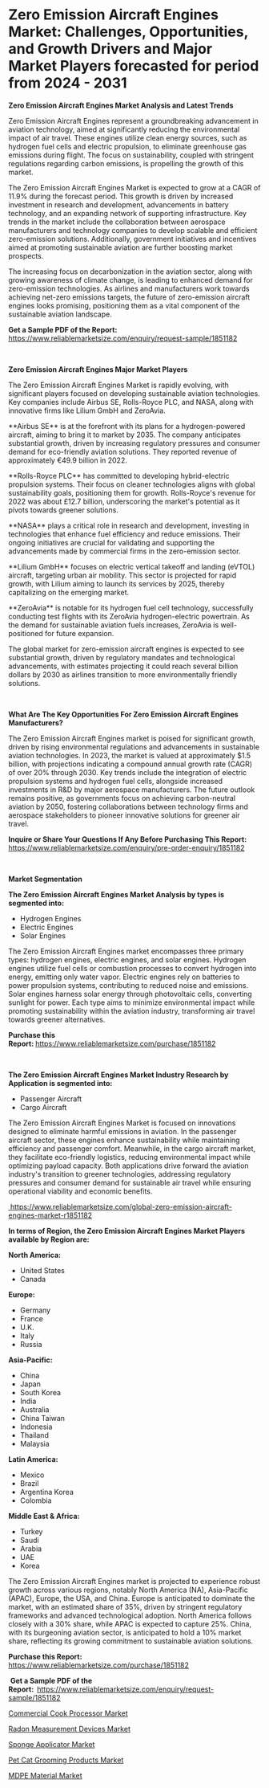 <p><h1>Zero Emission Aircraft Engines Market: Challenges, Opportunities, and Growth Drivers and Major Market Players forecasted for period from 2024 - 2031</h1></p><p><strong>Zero Emission Aircraft Engines Market Analysis and Latest Trends</strong></p>
<p><p>Zero Emission Aircraft Engines represent a groundbreaking advancement in aviation technology, aimed at significantly reducing the environmental impact of air travel. These engines utilize clean energy sources, such as hydrogen fuel cells and electric propulsion, to eliminate greenhouse gas emissions during flight. The focus on sustainability, coupled with stringent regulations regarding carbon emissions, is propelling the growth of this market.</p><p>The Zero Emission Aircraft Engines Market is expected to grow at a CAGR of 11.9% during the forecast period. This growth is driven by increased investment in research and development, advancements in battery technology, and an expanding network of supporting infrastructure. Key trends in the market include the collaboration between aerospace manufacturers and technology companies to develop scalable and efficient zero-emission solutions. Additionally, government initiatives and incentives aimed at promoting sustainable aviation are further boosting market prospects.</p><p>The increasing focus on decarbonization in the aviation sector, along with growing awareness of climate change, is leading to enhanced demand for zero-emission technologies. As airlines and manufacturers work towards achieving net-zero emissions targets, the future of zero-emission aircraft engines looks promising, positioning them as a vital component of the sustainable aviation landscape.</p></p>
<p><strong>Get a Sample PDF of the Report:&nbsp;</strong> <a href="https://www.reliablemarketsize.com/enquiry/request-sample/1851182?utm_campaign=1125&utm_medium=2&utm_source=Github&utm_content=ia&utm_term=18102024&utm_id=zero-emission-aircraft-engines">https://www.reliablemarketsize.com/enquiry/request-sample/1851182</a></p>
<p>&nbsp;</p>
<p><strong>Zero Emission Aircraft Engines Major Market Players</strong></p>
<p><p>The Zero Emission Aircraft Engines Market is rapidly evolving, with significant players focused on developing sustainable aviation technologies. Key companies include Airbus SE, Rolls-Royce PLC, and NASA, along with innovative firms like Lilium GmbH and ZeroAvia.</p><p>**Airbus SE** is at the forefront with its plans for a hydrogen-powered aircraft, aiming to bring it to market by 2035. The company anticipates substantial growth, driven by increasing regulatory pressures and consumer demand for eco-friendly aviation solutions. They reported revenue of approximately €49.9 billion in 2022.</p><p>**Rolls-Royce PLC** has committed to developing hybrid-electric propulsion systems. Their focus on cleaner technologies aligns with global sustainability goals, positioning them for growth. Rolls-Royce's revenue for 2022 was about £12.7 billion, underscoring the market's potential as it pivots towards greener solutions.</p><p>**NASA** plays a critical role in research and development, investing in technologies that enhance fuel efficiency and reduce emissions. Their ongoing initiatives are crucial for validating and supporting the advancements made by commercial firms in the zero-emission sector.</p><p>**Lilium GmbH** focuses on electric vertical takeoff and landing (eVTOL) aircraft, targeting urban air mobility. This sector is projected for rapid growth, with Lilium aiming to launch its services by 2025, thereby capitalizing on the emerging market.</p><p>**ZeroAvia** is notable for its hydrogen fuel cell technology, successfully conducting test flights with its ZeroAvia hydrogen-electric powertrain. As the demand for sustainable aviation fuels increases, ZeroAvia is well-positioned for future expansion.</p><p>The global market for zero-emission aircraft engines is expected to see substantial growth, driven by regulatory mandates and technological advancements, with estimates projecting it could reach several billion dollars by 2030 as airlines transition to more environmentally friendly solutions.</p></p>
<p>&nbsp;</p>
<p><strong>What Are The Key Opportunities For Zero Emission Aircraft Engines Manufacturers?</strong></p>
<p><p>The Zero Emission Aircraft Engines market is poised for significant growth, driven by rising environmental regulations and advancements in sustainable aviation technologies. In 2023, the market is valued at approximately $1.5 billion, with projections indicating a compound annual growth rate (CAGR) of over 20% through 2030. Key trends include the integration of electric propulsion systems and hydrogen fuel cells, alongside increased investments in R&D by major aerospace manufacturers. The future outlook remains positive, as governments focus on achieving carbon-neutral aviation by 2050, fostering collaborations between technology firms and aerospace stakeholders to pioneer innovative solutions for greener air travel.</p></p>
<p><strong>Inquire or Share Your Questions If Any Before Purchasing This Report:</strong> <a href="https://www.reliablemarketsize.com/enquiry/pre-order-enquiry/1851182?utm_campaign=1125&utm_medium=2&utm_source=Github&utm_content=ia&utm_term=18102024&utm_id=zero-emission-aircraft-engines">https://www.reliablemarketsize.com/enquiry/pre-order-enquiry/1851182</a></p>
<p>&nbsp;</p>
<p><strong>Market Segmentation</strong></p>
<p><strong>The Zero Emission Aircraft Engines Market Analysis by types is segmented into:</strong></p>
<p><ul><li>Hydrogen Engines</li><li>Electric Engines</li><li>Solar Engines</li></ul></p>
<p><p>The Zero Emission Aircraft Engines market encompasses three primary types: hydrogen engines, electric engines, and solar engines. Hydrogen engines utilize fuel cells or combustion processes to convert hydrogen into energy, emitting only water vapor. Electric engines rely on batteries to power propulsion systems, contributing to reduced noise and emissions. Solar engines harness solar energy through photovoltaic cells, converting sunlight for power. Each type aims to minimize environmental impact while promoting sustainability within the aviation industry, transforming air travel towards greener alternatives.</p></p>
<p><strong>Purchase this Report:&nbsp;</strong><a href="https://www.reliablemarketsize.com/purchase/1851182?utm_campaign=1125&utm_medium=2&utm_source=Github&utm_content=ia&utm_term=18102024&utm_id=zero-emission-aircraft-engines">https://www.reliablemarketsize.com/purchase/1851182</a></p>
<p>&nbsp;</p>
<p><strong>The Zero Emission Aircraft Engines Market Industry Research by Application is segmented into:</strong></p>
<p><ul><li>Passenger Aircraft</li><li>Cargo Aircraft</li></ul></p>
<p><p>The Zero Emission Aircraft Engines Market is focused on innovations designed to eliminate harmful emissions in aviation. In the passenger aircraft sector, these engines enhance sustainability while maintaining efficiency and passenger comfort. Meanwhile, in the cargo aircraft market, they facilitate eco-friendly logistics, reducing environmental impact while optimizing payload capacity. Both applications drive forward the aviation industry's transition to greener technologies, addressing regulatory pressures and consumer demand for sustainable air travel while ensuring operational viability and economic benefits.</p></p>
<p><a href="https://www.reliablemarketsize.com/global-zero-emission-aircraft-engines-market-r1851182?utm_campaign=1125&utm_medium=2&utm_source=Github&utm_content=ia&utm_term=18102024&utm_id=zero-emission-aircraft-engines">&nbsp;https://www.reliablemarketsize.com/global-zero-emission-aircraft-engines-market-r1851182</a></p>
<p><strong>In terms of Region, the Zero Emission Aircraft Engines Market Players available by Region are:</strong></p>
<p>
    <p> <strong> North America: </strong>
        <ul>
            <li>United States</li>
            <li>Canada</li>
        </ul>
        </p> 
    <p> <strong> Europe: </strong>
        <ul>
            <li>Germany</li>
            <li>France</li>
            <li>U.K.</li>
            <li>Italy</li>
            <li>Russia</li>
        </ul>
        </p> 
    <p> <strong> Asia-Pacific: </strong>
        <ul>
            <li>China</li>
            <li>Japan</li>
            <li>South Korea</li>
            <li>India</li>
            <li>Australia</li>
            <li>China Taiwan</li>
            <li>Indonesia</li>
            <li>Thailand</li>
            <li>Malaysia</li>
        </ul>
        </p> 
    <p> <strong> Latin America: </strong>
        <ul>
            <li>Mexico</li>
            <li>Brazil</li>
            <li>Argentina Korea</li>
            <li>Colombia</li>
        </ul>
        </p> 
    <p> <strong> Middle East & Africa: </strong>
        <ul>
            <li>Turkey</li>
            <li>Saudi</li>
            <li>Arabia</li>
            <li>UAE</li>
            <li>Korea</li>
        </ul>
    </p>
    </p>
<p><p>The Zero Emission Aircraft Engines market is projected to experience robust growth across various regions, notably North America (NA), Asia-Pacific (APAC), Europe, the USA, and China. Europe is anticipated to dominate the market, with an estimated share of 35%, driven by stringent regulatory frameworks and advanced technological adoption. North America follows closely with a 30% share, while APAC is expected to capture 25%. China, with its burgeoning aviation sector, is anticipated to hold a 10% market share, reflecting its growing commitment to sustainable aviation solutions.</p></p>
<p><strong>Purchase this Report: </strong><a href="https://www.reliablemarketsize.com/purchase/1851182?utm_campaign=1125&utm_medium=2&utm_source=Github&utm_content=ia&utm_term=18102024&utm_id=zero-emission-aircraft-engines">https://www.reliablemarketsize.com/purchase/1851182</a></p>
<p>&nbsp;<strong>Get a Sample PDF of the Report:&nbsp;&nbsp;</strong><a href="https://www.reliablemarketsize.com/enquiry/request-sample/1851182?utm_campaign=1125&utm_medium=2&utm_source=Github&utm_content=ia&utm_term=18102024&utm_id=zero-emission-aircraft-engines">https://www.reliablemarketsize.com/enquiry/request-sample/1851182</a></p>
<p><strong></strong></p>
<p><p><a href="https://github.com/berna3d1akin/Market-Research-Report-List-1/blob/main/commercial-cook-processor-market.md?utm_campaign=1125&utm_medium=2&utm_source=Github&utm_content=ia&utm_term=18102024&utm_id=zero-emission-aircraft-engines">Commercial Cook Processor Market</a></p><p><a href="https://issuu.com/reportprime-2/docs/radon-measurement-devices-market-si_bf99bda333c46c?utm_campaign=1125&utm_medium=2&utm_source=Github&utm_content=ia&utm_term=18102024&utm_id=zero-emission-aircraft-engines">Radon Measurement Devices Market</a></p><p><a href="https://www.linkedin.com/pulse/sponge-applicator-ecosystem-mapping-innovation-value-chains-if8ne?utm_campaign=1125&utm_medium=2&utm_source=Github&utm_content=ia&utm_term=18102024&utm_id=zero-emission-aircraft-engines">Sponge Applicator Market</a></p><p><a href="https://github.com/elseludvikoh/Market-Research-Report-List-1/blob/main/pet-cat-grooming-products-market.md?utm_campaign=1125&utm_medium=2&utm_source=Github&utm_content=ia&utm_term=18102024&utm_id=zero-emission-aircraft-engines">Pet Cat Grooming Products Market</a></p><p><a href="https://www.linkedin.com/pulse/digital-transformation-mdpe-material-industry-market-opportunities-8vrue?utm_campaign=1125&utm_medium=2&utm_source=Github&utm_content=ia&utm_term=18102024&utm_id=zero-emission-aircraft-engines">MDPE Material Market</a></p></p>